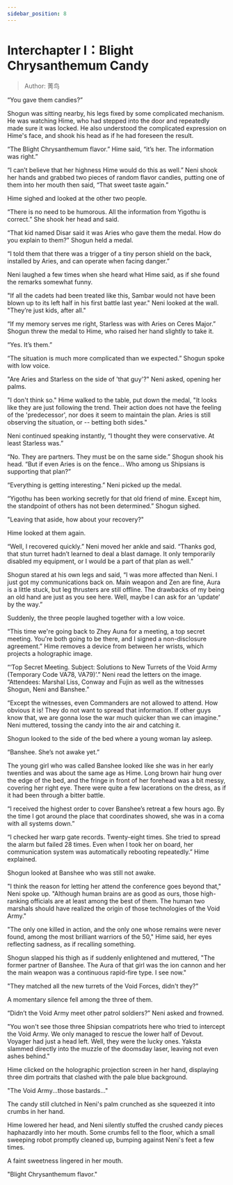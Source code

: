 ```yaml
---
sidebar_position: 8
---
```


# Interchapter I：Blight Chrysanthemum Candy

> Author: 菁鸟

“You gave them candies?”

Shogun was sitting nearby, his legs fixed by some complicated mechanism. He was watching Hime, who had stepped into the door and repeatedly made sure it was locked. He also understood the complicated expression on Hime's face, and shook his head as if he had foreseen the result.

“The Blight Chrysanthemum flavor.” Hime said, “it’s her. The information was right.”

“I can’t believe that her highness Hime would do this as well.” Neni shook her hands and grabbed two pieces of random flavor candies, putting one of them into her mouth then said, “That sweet taste again.”

Hime sighed and looked at the other two people.

“There is no need to be humorous. All the information from Yigothu is correct.” She shook her head and said.

“That kid named Disar said it was Aries who gave them the medal. How do you explain to them?” Shogun held a medal.

“I told them that there was a trigger of a tiny person shield on the back, installed by Aries, and can operate when facing danger.”

Neni laughed a few times when she heard what Hime said, as if she found the remarks somewhat funny.

"If all the cadets had been treated like this, Sambar would not have been blown up to its left half in his first battle last year." Neni looked at the wall. "They’re just kids, after all."

“If my memory serves me right, Starless was with Aries on Ceres Major.” Shogun threw the medal to Hime, who raised her hand slightly to take it.

“Yes. It’s them.”

“The situation is much more complicated than we expected.” Shogun spoke with low voice.

"Are Aries and Starless on the side of 'that guy'?" Neni asked, opening her palms.

"I don't think so." Hime walked to the table, put down the medal, "It looks like they are just following the trend. Their action does not have the feeling of the 'predecessor', nor does it seem to maintain the plan. Aries is still observing the situation, or -- betting both sides."

Neni continued speaking instantly, “I thought they were conservative. At least Starless was.”

“No. They are partners. They must be on the same side.” Shogun shook his head. “But if even Aries is on the fence... Who among us Shipsians is supporting that plan?”

“Everything is getting interesting.” Neni picked up the medal.

“Yigothu has been working secretly for that old friend of mine. Except him, the standpoint of others has not been determined.” Shogun sighed.

"Leaving that aside, how about your recovery?"

Hime looked at them again.

“Well, I recovered quickly.” Neni moved her ankle and said. “Thanks god, that stun turret hadn’t learned to deal a blast damage. It only temporarily disabled my equipment, or I would be a part of that plan as well.”

Shogun stared at his own legs and said, “I was more affected than Neni. I just got my communications back on. Main weapon and Zen are fine, Aura is a little stuck, but leg thrusters are still offline. The drawbacks of my being an old hand are just as you see here. Well, maybe I can ask for an ‘update’ by the way.”

Suddenly, the three people laughed together with a low voice.

“This time we're going back to Zhey Auna for a meeting, a top secret meeting. You're both going to be there, and I signed a non-disclosure agreement.” Hime removes a device from between her wrists, which projects a holographic image.

“‘Top Secret Meeting. Subject: Solutions to New Turrets of the Void Army (Temporary Code VA78, VA79)’.” Neni read the letters on the image. “Attendees: Marshal Liss, Conway and Fujin as well as the witnesses Shogun, Neni and Banshee.”

“Except the witnesses, even Commanders are not allowed to attend. How obvious it is! They do not want to spread that information. If other guys know that, we are gonna lose the war much quicker than we can imagine.” Neni muttered, tossing the candy into the air and catching it. 

Shogun looked to the side of the bed where a young woman lay asleep.

“Banshee. She’s not awake yet.”

The young girl who was called Banshee looked like she was in her early twenties and was about the same age as Hime. Long brown hair hung over the edge of the bed, and the fringe in front of her forehead was a bit messy, covering her right eye. There were quite a few lacerations on the dress, as if it had been through a bitter battle.

“I received the highest order to cover Banshee’s retreat a few hours ago. By the time I got around the place that coordinates showed, she was in a coma with all systems down.”

“I checked her warp gate records. Twenty-eight times. She tried to spread the alarm but failed 28 times. Even when I took her on board, her communication system was automatically rebooting repeatedly.” Hime explained.

Shogun looked at Banshee who was still not awake.

"I think the reason for letting her attend the conference goes beyond that," Neni spoke up. "Although human brains are as good as ours, those high-ranking officials are at least among the best of them. The human two marshals should have realized the origin of those technologies of the Void Army."

"The only one killed in action, and the only one whose remains were never found, among the most brilliant warriors of the 50," Hime said, her eyes reflecting sadness, as if recalling something.

Shogun slapped his thigh as if suddenly enlightened and muttered, "The former partner of Banshee. The Aura of that girl was the ion cannon and her the main weapon was a continuous rapid-fire type. I see now."

"They matched all the new turrets of the Void Forces, didn't they?"

A momentary silence fell among the three of them.

“Didn’t the Void Army meet other patrol soldiers?” Neni asked and frowned.

"You won't see those three Shipsian compatriots here who tried to intercept the Void Army. We only managed to rescue the lower half of Devout. Voyager had just a head left. Well, they were the lucky ones. Yaksta slammed directly into the muzzle of the doomsday laser, leaving not even ashes behind."

Hime clicked on the holographic projection screen in her hand, displaying three dim portraits that clashed with the pale blue background.

"The Void Army...those bastards..."

The candy still clutched in Neni's palm crunched as she squeezed it into crumbs in her hand.

Hime lowered her head, and Neni silently stuffed the crushed candy pieces haphazardly into her mouth. Some crumbs fell to the floor, which a small sweeping robot promptly cleaned up, bumping against Neni's feet a few times.

A faint sweetness lingered in her mouth.

"Blight Chrysanthemum flavor."
